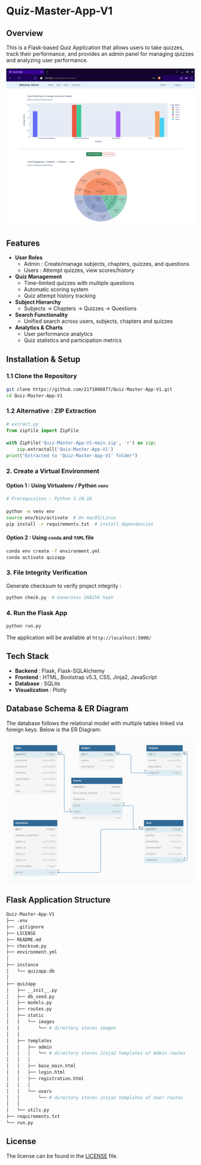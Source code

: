 # Quiz-Master-App-V1

## Overview

This is a Flask-based Quiz Application that allows users to take quizzes, track their performance, and provides an admin panel for managing quizzes and analyzing user performance.

![Quiz Master Screenshot](quizapp/static/images/admin_summary.png)

## Features

- **User Roles**
  - Admin : Create/manage subjects, chapters, quizzes, and questions
  - Users : Attempt quizzes, view scores/history
- **Quiz Management**
  - Time-limited quizzes with multiple questions
  - Automatic scoring system
  - Quiz attempt history tracking
- **Subject Hierarchy**
  - Subjects → Chapters → Quizzes → Questions
- **Search Functionality**
  - Unified search across users, subjects, chapters and quizzes
- **Analytics & Charts**
  - User performance analytics
  - Quiz statistics and participation metrics

## Installation & Setup

### 1.1 Clone the Repository

```bash
git clone https://github.com/21f1006877/Quiz-Master-App-V1.git
cd Quiz-Master-App-V1
```

### 1.2 Alternative : ZIP Extraction

```python
# extract.py
from zipfile import ZipFile

with ZipFile('Quiz-Master-App-V1-main.zip', 'r') as zip:
    zip.extractall('Quiz-Master-App-V1')
print("Extracted to 'Quiz-Master-App-V1' folder")
```

### 2. Create a Virtual Environment

#### Option 1 : Using Virtualenv / Python `venv`

```bash
# Prerequisites : Python 3.10.16

python -m venv env
source env/bin/activate  # On macOS/Linux
pip install -r requirements.txt  # install dependencies
```

#### Option 2 : Using `conda` and `YAML` file

```bash
conda env create -f environment.yml
conda activate quizapp
```

### 3. File Integrity Verification

Generate checksum to verify project integrity :

```bash
python check.py  # Generates SHA256 hash
```

### 4. Run the Flask App

```sh
python run.py
```
The application will be available at `http://localhost:5000/`

## Tech Stack

- **Backend** : Flask, Flask-SQLAlchemy
- **Frontend** : HTML, Bootstrap v5.3, CSS, Jinja2, JavaScript
- **Database** : SQLite
- **Visualization** : Plotly

## Database Schema & ER Diagram

The database follows the relational model with multiple tables linked via foreign keys. Below is the ER Diagram:

![ER Diagram](quizapp/static/images/ER_Diagram.png)

## Flask Application Structure

```bash
Quiz-Master-App-V1
├── .env
├── .gitignore
├── LICENSE
├── README.md
├── checksum.py
├── environment.yml
│
├── instance
│   └── quizapp.db
│
├── quizapp
│   ├── __init__.py
│   ├── db_seed.py
│   ├── models.py
│   ├── routes.py
│   ├── static
│   │   └── images
│   │       └── # directory stores images
│   │
│   ├── templates
│   │   ├── admin
│   │   │   └── # directory stores Jinja2 templates of Admin routes
│   │   │ 
│   │   ├── base_main.html
│   │   ├── login.html
│   │   ├── registration.html
│   │   │ 
│   │   └── users
│   │       └── # directory stores Jinja2 templates of User routes
│   │
│   └── utils.py
├── requirements.txt
└── run.py
```

## License

The license can be found in the [LICENSE](LICENSE) file.